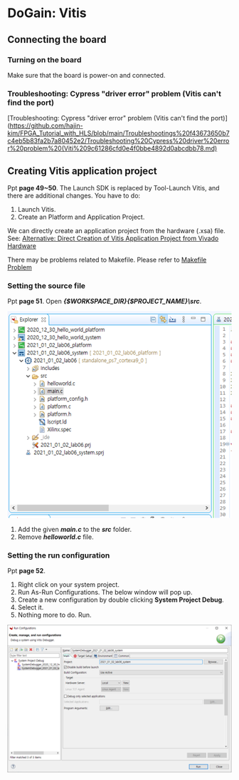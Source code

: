 # DoGain: Vitis

## Connecting the board

### Turning on the board

Make sure that the board is power-on and connected.

### Troubleshooting: Cypress "driver error" problem (Vitis can't find the port)

[Troubleshooting: Cypress "driver error" problem (Vitis can't find the port)](https://github.com/hajin-kim/FPGA_Tutorial_with_HLS/blob/main/Troubleshootings%20f43673650b7c4eb5b83fa2b7a80452e2/Troubleshooting%20Cypress%20driver%20error%20problem%20(Viti%209c61286cfd0e4f0bbe4892d0abcdbb78.md) 

## Creating Vitis application project

Ppt **page 49~50**. The Launch SDK is replaced by Tool-Launch Vitis, and there are additional changes. You have to do:

1. Launch Vitis.
2. Create an Platform and Application Project.

We can directly create an application project from the hardware (.xsa) file. See:
 [Alternative: Direct Creation of Vitis Application Project from Vivado Hardware](https://github.com/hajin-kim/FPGA_Tutorial_with_HLS/blob/main/Lab05%20Hello%20World%20with%20Vitis%20and%20Vivado%20d3897032db324f5d9531e5ab0a9af6df/Alternative%20Direct%20Creation%20of%20Vitis%20Application%20P%20c3733968f81641d19b17885f5466a621.md) 

There may be problems related to Makefile. Please refer to [Makefile Problem](https://github.com/hajin-kim/FPGA_Tutorial_with_HLS/blob/main/Troubleshootings%20f43673650b7c4eb5b83fa2b7a80452e2/Makefile%20Problem%20b266174a19ec426eba6e8e8b3119c7d0.md) 

### Setting the source file

Ppt **page 51**. Open ***{$WORKSPACE_DIR}\{$PROJECT_NAME}\src***.

![DoGain%20Vitis%20730de75150cc4347a751df26522589f8/Untitled.png](DoGain%20Vitis%20730de75150cc4347a751df26522589f8/Untitled.png)

1. Add the given ***main.c*** to the ***src*** folder.
2. Remove ***helloworld.c*** file.

### Setting the run configuration

Ppt **page 52**.

1. Right click on your system project.
2. Run As-Run Configurations. The below window will pop up.
3. Create a new configuration by double clicking **System Project Debug**.
4. Select it.
5. Nothing more to do. Run.

![DoGain%20Vitis%20730de75150cc4347a751df26522589f8/Untitled%201.png](DoGain%20Vitis%20730de75150cc4347a751df26522589f8/Untitled%201.png)
